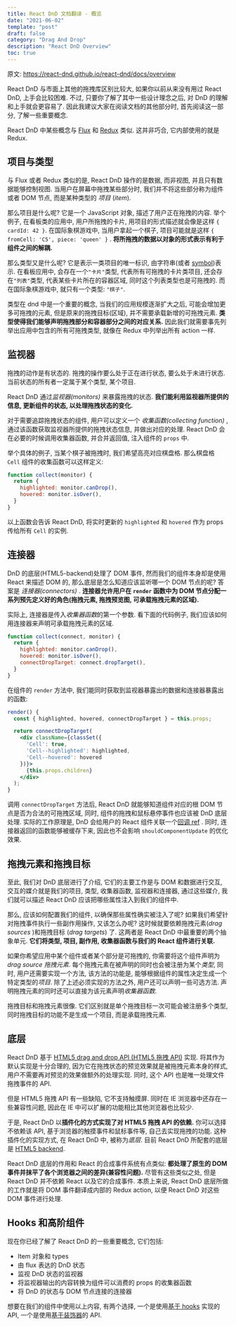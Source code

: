 ```yaml
---
title: React DnD 文档翻译 - 概览
date: "2021-06-02"
template: "post"
draft: false
category: "Drag And Drop"
description: "React DnD Overview"
toc: true
---
```


原文: https://react-dnd.github.io/react-dnd/docs/overview

React DnD 与市面上其他的拖拽库区别比较大, 如果你以前从来没有用过 React DnD, 上手会比较困难. 不过, 只要你了解了其中一些设计理念之后, 对 DnD 的理解和上手就会更容易了. 因此我建议大家在阅读文档的其他部分时, 首先阅读这一部分, 了解一些重要概念.

React DnD 中某些概念与 [Flux](http://facebook.github.io/flux/) 和 [Redux](https://github.com/reactjs/react-redux) 类似. 这并非巧合, 它内部使用的就是 Redux.

## 项目与类型

与 Flux 或者 Redux 类似的是, React DnD 操作的是数据, 而非视图, 并且只有数据能够控制视图. 当用户在屏幕中拖拽某些部分时, 我们并不将这些部分称为组件或者 DOM 节点, 而是某种类型的 _项目_ (_item_).

那么项目是什么呢? 它是一个 JavaScript 对象, 描述了用户正在拖拽的内容. 举个例子, 在看板类的应用中, 用户所拖拽的卡片, 用项目的形式描述就会像是这样 `{ cardId: 42 }`. 在国际象棋游戏中, 当用户拿起一个棋子, 项目可能就是这样 `{ fromCell: 'C5', piece: 'queen' }` . **将所拖拽的数据以对象的形式表示有利于组件之间的解耦.**

那么类型又是什么呢? 它是表示一类项目的唯一标识, 由字符串(或者 [symbol](https://developer.mozilla.org/en-US/docs/Web/JavaScript/Reference/Global_Objects/Symbol))表示. 在看板应用中, 会存在一个`"卡片"`类型, 代表所有可拖拽的卡片类项目, 还会存在`"列表"`类型, 代表某些卡片所在的容器区域, 同时这个列表类型也是可拖拽的. 而在国际象棋游戏中, 就只有一个类型: `"棋子"`.

类型在 dnd 中是一个重要的概念, 当我们的应用规模逐渐扩大之后, 可能会增加更多可拖拽的元素, 但是原来的拖拽目标(区域), 并不需要承载新增的可拖拽元素. **类型使得我们能够声明拖拽部分和容器部分之间的对应关系.** 因此我们就需要事先列举出应用中包含的所有可拖拽类型, 就像在 Redux 中列举出所有 action 一样.

## 监视器

拖拽的动作是有状态的. 拖拽的操作要么处于正在进行状态, 要么处于未进行状态. 当前状态的所有者一定属于某个类型, 某个项目.

React DnD 通过*监视器(monitors)* 来暴露拖拽的状态. **我们能利用监视器所提供的信息, 更新组件的状态, 以处理拖拽状态的变化.**

对于需要追踪拖拽状态的组件, 用户可以定义一个 _收集函数(collecting function)_ , 通过该函数获取监视器所提供的拖拽状态信息, 并做出对应的处理. React DnD 会在必要的时候调用收集器函数, 并合并返回值, 注入组件的 `props` 中.

举个具体的例子, 当某个棋子被拖拽时, 我们希望高亮对应棋盘格. 那么棋盘格 `Cell` 组件的收集函数可以这样定义:

```jsx
function collect(monitor) {
  return {
    highlighted: monitor.canDrop(),
    hovered: monitor.isOver(),
  }
}
```

以上函数会告诉 React DnD, 将实时更新的 `highlighted` 和 `hovered` 作为 props 传给所有 `Cell` 的实例.

## 连接器

DnD 的底层(HTML5-backend)处理了 DOM 事件, 然而我们的组件本身却是使用 React 来描述 DOM 的, 那么底层是怎么知道应该监听哪一个 DOM 节点的呢? 答案是 _连接器(connectors)_ . **连接器允许用户在 `render` 函数中为 DOM 节点分配一系列预先定义好的角色(拖拽元素, 拖拽预览图, 可承载拖拽元素的区域).**

实际上, 连接器是传入*收集器函数*的第一个参数. 看下面的代码例子, 我们应该如何用连接器来声明可承载拖拽元素的区域.

```jsx
function collect(connect, monitor) {
  return {
    highlighted: monitor.canDrop(),
    hovered: monitor.isOver(),
    connectDropTarget: connect.dropTarget(),
  }
}
```

在组件的 `render` 方法中, 我们能同时获取到监视器暴露出的数据和连接器暴露出的函数:

```jsx
render() {
  const { highlighted, hovered, connectDropTarget } = this.props;

  return connectDropTarget(
    <div className={classSet({
      'Cell': true,
      'Cell--highlighted': highlighted,
      'Cell--hovered': hovered
    })}>
      {this.props.children}
    </div>
  );
}
```

调用 `connectDropTarget` 方法后, React DnD 就能够知道组件对应的根 DOM 节点是否为合法的可拖拽区域, 同时, 组件的拖拽和鼠标悬停事件也应该被 DnD 底层处理. 实际的工作原理是, DnD 会给用户的 React 组件关联一个[回调 ref](https://zh-hans.reactjs.org/docs/forwarding-refs.html#gatsby-focus-wrapper) . 同时, 连接器返回的函数能够被缓存下来, 因此也不会影响 `shouldComponentUpdate` 的优化效果.

## 拖拽元素和拖拽目标

至此, 我们对 DnD 底层进行了介绍, 它们的主要工作是与 DOM 和数据进行交互, 交互的媒介就是我们的项目, 类型, 收集器函数, 监视器和连接器, 通过这些媒介, 我们就可以描述 React DnD 应该把哪些属性注入到我们的组件中.

那么, 应该如何配置我们的组件, 以确保那些属性确实被注入了呢? 如果我们希望针对拖拽事件执行一些副作用操作, 又该怎么办呢? 这时候就要依赖拖拽元素(_drag sources_ )和拖拽目标 (_drag targets_) 了. 这两者是 React DnD 中最重要的两个抽象单元. **它们将类型, 项目, 副作用, 收集器函数与我们的 React 组件进行关联.**

如果你希望应用中某个组件或者某个部分是可拖拽的, 你需要将这个组件声明为*drag source 拖拽元素*. 每个拖拽元素在被声明的同时也会被注册为某个*类型*, 同时, 用户还需要实现一个方法, 该方法的功能是, 能够根据组件的属性决定生成一个特定类型的*项目*. 除了上述必须实现的方法之外, 用户还可以声明一些可选方法. 声明拖拽元素的同时还可以直接为该元素声明*收集器函数*.

拖拽目标和拖拽元素很像. 它们区别就是单个拖拽目标一次可能会被注册多个类型, 同时拖拽目标的功能不是生成一个项目, 而是承载拖拽元素.

## 底层

React DnD 基于 [HTML5 drag and drop API (HTML5 拖拽 API)](https://developer.mozilla.org/en-US/docs/Web/Guide/HTML/Drag_and_drop) 实现. 将其作为默认实现是十分合理的, 因为它在拖拽状态的预览效果就是被拖拽元素本身的样式, 用户不需要再对预览的效果做额外的处理实现. 同时, 这个 API 也是唯一处理文件拖拽事件的 API.

但是 HTML5 拖拽 API 有一些缺陷, 它不支持触摸屏. 同时在 IE 浏览器中还存在一些兼容性问题, 因此在 IE 中可以扩展的功能相比其他浏览器也比较少.

于是, React DnD 以**插件化的方式实现了对 HTML5 拖拽 API 的依赖.** 你可以选择不依赖该 API, 基于浏览器的触摸事件和鼠标事件等, 自己去实现拖拽的功能. 这种插件化的实现方式, 在 React DnD 中, 被称为*底层*. 目前 React DnD 所配套的底层是 [HTML5 backend](https://react-dnd.github.io/react-dnd/docs/backends/html5).

React DnD 底层的作用和 React 的合成事件系统有点类似: **都处理了原生的 DOM 事件并抹平了各个浏览器之间的差异(兼容性问题).** 尽管有这些类似之处, 但是 React DnD 并不依赖 React 以及它的合成事件. 本质上来说, React DnD 底层所做的工作就是将 DOM 事件翻译成内部的 Redux action, 以便 React DnD 对这些 DOM 事件进行处理. 
## Hooks 和高阶组件

现在你已经了解了 React DnD 的一些重要概念, 它们包括:

- Item 对象和 types
- 由 flux 表达的 DnD 状态
- 监视 DnD 状态的监视器
- 将监视器输出的内容转换为组件可以消费的 props 的收集器函数
- 将 DnD 的状态与 DOM 节点连接的连接器

想要在我们的组件中使用以上内容, 有两个选择, 一个是使用[基于 hooks](https://react-dnd.github.io/react-dnd/docs/api/hooks-overview) 实现的 API, 一个是使用[基于装饰器](https://react-dnd.github.io/react-dnd/docs/api/decorators-overview)的 API.
